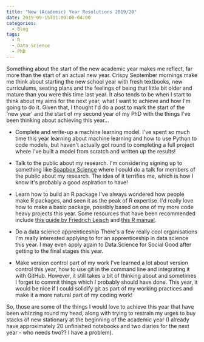```yaml
---
title: "New (Academic) Year Resolutions 2019/20"
date: 2019-09-15T11:00:00-04:00
categories:
  - Blog
tags:
  - R
  - Data Science
  - PhD
---
```


Something about the start of the new academic year makes me reflect, far more than the start of an actual new year.
Crispy September mornings make me think about starting the new school year with fresh textbooks, new curriculums, 
seating plans and the feelings of being that little bit older and mature than you were this time last year. 
It also tends to be when I start to think about my aims for the next year, what I want to achieve and how I'm going to do it. 
Given that, I thought I'd do a post to mark the start of the 'new year' and the start of my second year of my PhD with
the things I've been thinking about achieving this year...

* Complete and write-up a machine learning model.
I've spent so much time this year learning about machine learning and how to use Python to code models, but haven't 
actually got round to completing a full project where I've built a model from scratch and written up the results!

* Talk to the public about my research. 
I'm considering signing up to something like [Soapbox Science](http://soapboxscience.org/soapbox-science-2019-bristol/)
where I could do a talk for members of the public about my research. The idea of it terrifies me, which is how I 
know it's probably a good aspiration to have! 

* Learn how to build an R package
I've always wondered how people make R packages, and seen it as the peak of R expertise. I'd really love how to make a 
basic package, possibly based on one of my more code heavy projects this year. 
Some resources that have been recommended include [this guide by Friedrich Leisch](https://cran.r-project.org/doc/contrib/Leisch-CreatingPackages.pdf)
and [this R manual](https://cran.r-project.org/doc/manuals/R-exts.pdf). 

* Do a data science apprenticeship 
There's a few really cool organisations I'm really interested applying to for an apprenticeship in data science this year. 
I may even apply again to Data Science for Social Good after getting to the final stages this year. 

* Make version control part of my work 
I've learned a lot about version control this year, how to use git in the command line and integrating it with GitHub. 
However, it still takes a bit of thinking about and sometimes I forget to commit things which I probably should have done. 
This year, it would be nice if I could solidify git as part of my working practices and make it a more natural part of my
coding work!


So, those are some of the things I would love to achieve this year that have been whizzing round my head, along with 
trying to restrain my urges to buy stacks of new stationary at the beginning of the academic year (I already have approximately
20 unfinished notebooks and two diaries for the next year - who needs two?? I have a problem). 


